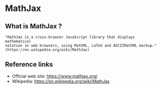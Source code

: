 # MathJax

## What is MathJax ?

    "MathJax is a cross-browser JavaScript library that displays mathematical
    notation in web browsers, using MathML, LaTeX and ASCIIMathML markup."
    (https://en.wikipedia.org/wiki/MathJax)

## Reference links

- Official web site: https://www.mathjax.org/
- Wikipedia: https://en.wikipedia.org/wiki/MathJax

